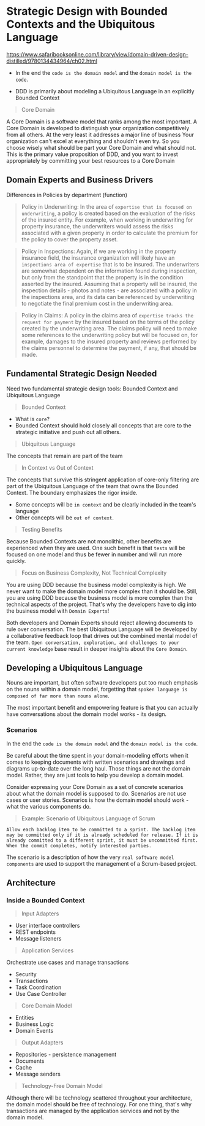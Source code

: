 # Strategic Design with Bounded Contexts and the Ubiquitous Language

https://www.safaribooksonline.com/library/view/domain-driven-design-distilled/9780134434964/ch02.html

- In the end the `code is the domain model` and the `domain model is the code`.

- DDD is primarily about modeling a Ubiquitous Language in an explicitly Bounded Context

> Core Domain

A Core Domain is a software model that ranks among the most important.
A Core Domain is developed to distinguish your organization competitively from all others.
At the very least it addresses a major line of business
Your organization can't excel at everything and shouldn't even try.
So you choose wisely what should be part your Core Domain and what should not.
This is the primary value proposition of DDD, and you want to invest appropriately by committing your best resources to a Core Domain

## Domain Experts and Business Drivers

Differences in Policies by department (function)

> Policy in Underwriting: In the area of `expertise that is focused on underwriting`, a policy is created based on the evaluation of the risks of the insured entity. For example, when working in underwriting for property insurance, the underwriters would assess the risks associated with a given property in order to calculate the premium for the policy to cover the property asset.

> Policy in Inspections: Again, if we are working in the property insurance field, the insurance organization will likely have an `inspections area of expertise` that is to be insured. The underwriters are somewhat dependent on the information found during inspection, but only from the standpoint that the property is in the condition asserted by the insured. Assuming that a property will be insured, the inspection details - photos and notes - are associated with a policy in the inspections area, and its data can be referenced by underwriting to negotiate the final premium cost in the underwriting area.

> Policy in Claims: A policy in the claims area of `expertise tracks the request for payment` by the insured based on the terms of the policy created by the underwriting area. The claims policy will need to make some references to the underwriting policy but will be focused on, for example, damages to the insured property and reviews performed by the claims personnel to determine the payment, if any, that should be made.

## Fundamental Strategic Design Needed

Need two fundamental strategic design tools: Bounded Context and Ubiquitous Language

> Bounded Context

- What is `core`?
- Bounded Context should hold closely all concepts that are core to the strategic initiative and push out all others.

> Ubiquitous Language

The concepts that remain are part of the team

> In Context vs Out of Context

The concepts that survive this stringent application of core-only filtering are part of the Ubiquitous Language of the team that owns the Bounded Context. The boundary emphasizes the rigor inside.

- Some concepts will be `in context` and be clearly included in the team's language
- Other concepts will be `out of context`.

> Testing Benefits

Because Bounded Contexts are not monolithic, other benefits are experienced when they are used. One such benefit is that `tests` will be focused on one model and thus be fewer in number and will run more quickly.

> Focus on Business Complexity, Not Technical Complexity

You are using DDD because the business model complexity is high. We never want to make the domain model more complex than it should be. Still, you are using DDD because the business model is more complex than the technical aspects of the project. That's why the developers have to dig into the business model with `Domain Experts`!

Both developers and Domain Experts should reject allowing documents to rule over conversation. The best Ubiquitous Language will be developed by a collaborative feedback loop that drives out the combined mental model of the team. `Open conversation, exploration, and challenges to your current knowledge` base result in deeper insights about the `Core Domain`.

## Developing a Ubiquitous Language

Nouns are important, but often software developers put too much emphasis on the nouns within a domain model, forgetting that `spoken language is composed of far more than nouns alone`.

The most important benefit and empowering feature is that you can actually have conversations about the domain model works - its design.

### Scenarios

In the end the `code is the domain model` and the `domain model is the code`.

Be careful about the time spent in your domain-modeling efforts when it comes to keeping documents with written scenarios and drawings and diagrams up-to-date over the long haul. Those things are not the domain model. Rather, they are just tools to help you develop a domain model.

Consider expressing your Core Domain as a set of concrete scenarios about what the domain model is supposed to do. Scenarios are not use cases or user stories. Scenarios is how the domain model should work - what the various components do.

> Example: Scenario of Ubiquitous Language of Scrum

```
Allow each backlog item to be committed to a sprint. The backlog item may be committed only if it is already scheduled for release. If it is already committed to a different sprint, it must be uncommitted first. When the commit completes, notify interested parties.
```

The scenario is a description of how the very `real software model components` are used to support the management of a Scrum-based project.

## Architecture

### Inside a Bounded Context

> Input Adapters

- User interface controllers
- REST endpoints
- Message listeners

> Application Services

Orchestrate use cases and manage transactions

- Security
- Transactions
- Task Coordination
- Use Case Controller

> Core Domain Model

- Entities
- Business Logic
- Domain Events

> Output Adapters

- Repositories - persistence management
- Documents
- Cache
- Message senders

> Technology-Free Domain Model

Although there will be technology scattered throughout your architecture, the domain model should be free of technology. For one thing, that's why transactions are managed by the application services and not by the domain model.
